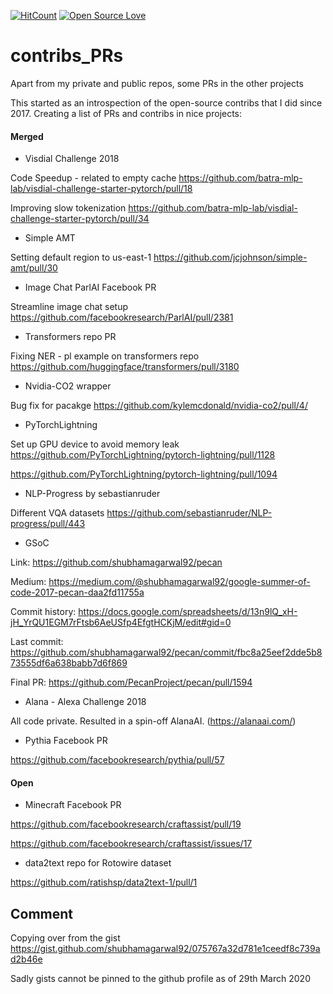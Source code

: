 [![HitCount](http://hits.dwyl.io/shubhamagarwal92/contribs_PRs.svg)](http://hits.dwyl.io/shubhamagarwal92/contribs_PRs) [![Open Source Love](https://badges.frapsoft.com/os/v1/open-source.png?v=103)](https://github.com/ellerbrock/open-source-badges/)


# contribs_PRs
Apart from my private and public repos, some PRs in the other projects

This started as an introspection of the open-source contribs that I did since 2017. Creating a list of PRs and contribs in nice projects:

#### Merged

- Visdial Challenge 2018

Code Speedup - related to empty cache 
https://github.com/batra-mlp-lab/visdial-challenge-starter-pytorch/pull/18

Improving slow tokenization
https://github.com/batra-mlp-lab/visdial-challenge-starter-pytorch/pull/34

- Simple AMT

Setting default region to us-east-1
https://github.com/jcjohnson/simple-amt/pull/30

- Image Chat ParlAI Facebook PR

Streamline image chat setup
https://github.com/facebookresearch/ParlAI/pull/2381

- Transformers repo PR

Fixing NER - pl example on transformers repo
https://github.com/huggingface/transformers/pull/3180

- Nvidia-CO2 wrapper

Bug fix for pacakge
https://github.com/kylemcdonald/nvidia-co2/pull/4/

- PyTorchLightning

Set up GPU device to avoid memory leak
https://github.com/PyTorchLightning/pytorch-lightning/pull/1128

https://github.com/PyTorchLightning/pytorch-lightning/pull/1094

- NLP-Progress by sebastianruder

Different VQA datasets
https://github.com/sebastianruder/NLP-progress/pull/443

- GSoC

Link: https://github.com/shubhamagarwal92/pecan

Medium: https://medium.com/@shubhamagarwal92/google-summer-of-code-2017-pecan-daa2fd11755a

Commit history: https://docs.google.com/spreadsheets/d/13n9lQ_xH-jH_YrQU1EGM7rFtsb6AeUSfp4EfgtHCKjM/edit#gid=0

Last commit: https://github.com/shubhamagarwal92/pecan/commit/fbc8a25eef2dde5b873555df6a638babb7d6f869

Final PR: https://github.com/PecanProject/pecan/pull/1594

- Alana - Alexa Challenge 2018

All code private. Resulted in a spin-off AlanaAI. (https://alanaai.com/) 

- Pythia Facebook PR

https://github.com/facebookresearch/pythia/pull/57

#### Open 
- Minecraft Facebook PR

https://github.com/facebookresearch/craftassist/pull/19

https://github.com/facebookresearch/craftassist/issues/17

- data2text repo for Rotowire dataset

https://github.com/ratishsp/data2text-1/pull/1


## Comment

Copying over from the gist https://gist.github.com/shubhamagarwal92/075767a32d781e1ceedf8c739ad2b46e

Sadly gists cannot be pinned to the github profile as of 29th March 2020



